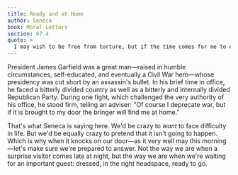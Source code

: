 ```yaml
---
title: Ready and at Home
author: Seneca
book: Moral Letters
section: 67.4
quote: >
  I may wish to be free from torture, but if the time comes for me to endure it, I'll wish to bear it courageously with bravery and honor. Wouldn't I prefer not to fall into war? But if war does befall me, I'll wish to carry nobly the wounds, starvation, and other necessities of war. Neither am I so crazy as to desire illness, but if I must suffer illness, I'll wish to do nothing rash or dishonorable. The point is not to wish for these adversities, but for the virtue that makes adversities bearable.
---
```


President James Garfield was a great man—raised in humble circumstances, self-educated, and eventually a Civil War hero—whose presidency was cut short by an assassin's bullet. In his brief time in office, he faced a bitterly divided country as well as a bitterly and internally divided Republican Party. During one fight, which challenged the very authority of his office, he stood firm, telling an adviser: "Of course I deprecate war, but if it is brought to my door the bringer will find me at home."

That's what Seneca is saying here. We'd be crazy to _want_ to face difficulty in life. But we'd be equally crazy to pretend that it isn't going to happen. Which is why when it knocks on our door—as it very well may this morning—let's make sure we're prepared to answer. Not the way we are when a surprise visitor comes late at night, but the way we are when we're waiting for an important guest: dressed, in the right headspace, ready to go.
